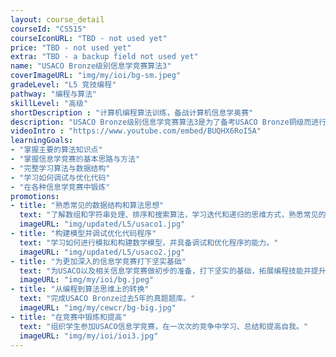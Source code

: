 ```yaml
---
layout: course_detail
courseId: "CS515"
courseIconURL: "TBD - not used yet"
price: "TBD - not used yet"
extra: "TBD - a backup field not used yet"
name: "USACO Bronze级别信息学竞赛算法3"
coverImageURL: "img/my/ioi/bg-sm.jpeg"
gradeLevel: "L5 竞技编程"
pathway: "编程与算法"
skillLevel: "高级"
shortDescription : "计算机编程算法训练，备战计算机信息学奥赛"
description: "USACO Bronze级别信息学竞赛算法3是为了备考USACO Bronze铜级而进行的课程，主要的目标是完成USACO Bronze过去5年的所有真题，让同学在题目中找到自己缺失的知识点，进行复习，并且熟悉USACO Bronze的考试难度和形式，争取在年底一次通过。"
videoIntro : "https://www.youtube.com/embed/BUQHX6RoI5A"
learningGoals:
- "掌握主要的算法知识点"
- "掌握信息学竞赛的基本思路与方法"
- "完整学习算法与数据结构"
- "学习如何调试与优化代码"
- "在各种信息学竞赛中锻炼"
promotions:
- title: "熟悉常见的数据结构和算法思想"
  text: "了解数组和字符串处理、排序和搜索算法，学习迭代和递归的思维方式，熟悉常见的数据结构，并了解贪心算法、动态规划和回溯算法等算法思想。"
  imageURL: "img/updated/L5/usaco1.jpg"
- title: "构建模型并调试优化代码程序"
  text: "学习如何进行模拟和构建数学模型，并具备调试和优化程序的能力。"
  imageURL: "img/updated/L5/usaco2.jpg"
- title: "为更加深入的信息学竞赛打下坚实基础"
  text: "为USACO以及相关信息学竞赛做初步的准备，打下坚实的基础，拓展编程技能并提升解决问题的能力。"
  imageURL: "img/my/ioi/bg.jpeg"
- title: "从编程到算法思维上的转换"
  text: "完成USACO Bronze过去5年的真题题库。"
  imageURL: "img/my/cewcr/bg-big.jpg"
- title: "在竞赛中锻炼和提高"
  text: "组织学生参加USACO信息学竞赛，在一次次的竞争中学习、总结和提高自我。"
  imageURL: "img/my/ioi/ioi3.jpg"
---
```

